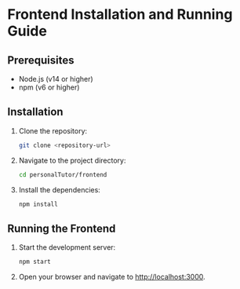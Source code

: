 # Frontend Installation and Running Guide

## Prerequisites

- Node.js (v14 or higher)
- npm (v6 or higher)

## Installation

1. Clone the repository:

    ```sh
    git clone <repository-url>
    ```

2. Navigate to the project directory:

    ```sh
    cd personalTutor/frontend

3. Install the dependencies:

    ```sh
    npm install
    ```

## Running the Frontend

1. Start the development server:

    ```sh
    npm start
    ```

2. Open your browser and navigate to [http://localhost:3000](http://localhost:3000).

<!-- ## Building for Production

To create a production build, run:

```sh
npm run build -->